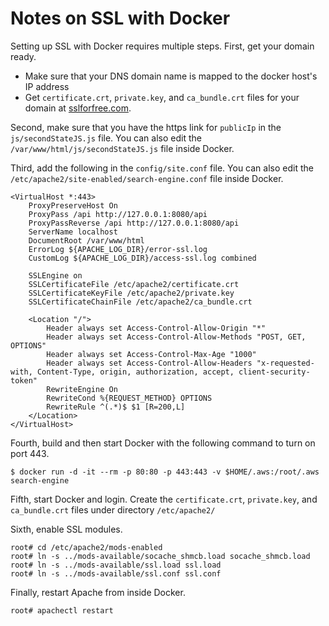 # Notes on SSL with Docker

Setting up SSL with Docker requires multiple steps. First, get your domain ready.

* Make sure that your DNS domain name is mapped to the docker host's IP address
* Get `certificate.crt`, `private.key`, and `ca_bundle.crt` files for your domain at [sslforfree.com](https://www.sslforfree.com/).

Second, make sure that you have the https link for `publicIp` in the `js/secondStateJS.js` file. You can also edit the `/var/www/html/js/secondStateJS.js` file inside Docker.

Third, add the following in the `config/site.conf` file. You can also edit the `/etc/apache2/site-enabled/search-engine.conf` file inside Docker.

```text
<VirtualHost *:443>
    ProxyPreserveHost On
    ProxyPass /api http://127.0.0.1:8080/api
    ProxyPassReverse /api http://127.0.0.1:8080/api
    ServerName localhost
    DocumentRoot /var/www/html
    ErrorLog ${APACHE_LOG_DIR}/error-ssl.log
    CustomLog ${APACHE_LOG_DIR}/access-ssl.log combined

    SSLEngine on
    SSLCertificateFile /etc/apache2/certificate.crt
    SSLCertificateKeyFile /etc/apache2/private.key
    SSLCertificateChainFile /etc/apache2/ca_bundle.crt

    <Location "/">
        Header always set Access-Control-Allow-Origin "*"
        Header always set Access-Control-Allow-Methods "POST, GET, OPTIONS"
        Header always set Access-Control-Max-Age "1000"
        Header always set Access-Control-Allow-Headers "x-requested-with, Content-Type, origin, authorization, accept, client-security-token"
        RewriteEngine On
        RewriteCond %{REQUEST_METHOD} OPTIONS
        RewriteRule ^(.*)$ $1 [R=200,L]
    </Location>
</VirtualHost>
```

Fourth, build and then start Docker with the following command to turn on port 443.

```text
$ docker run -d -it --rm -p 80:80 -p 443:443 -v $HOME/.aws:/root/.aws search-engine
```

Fifth, start Docker and login. Create the `certificate.crt`, `private.key`, and `ca_bundle.crt` files under directory `/etc/apache2/`

Sixth, enable SSL modules.

```text
root# cd /etc/apache2/mods-enabled
root# ln -s ../mods-available/socache_shmcb.load socache_shmcb.load
root# ln -s ../mods-available/ssl.load ssl.load
root# ln -s ../mods-available/ssl.conf ssl.conf
```

Finally, restart Apache from inside Docker.

```text
root# apachectl restart
```

